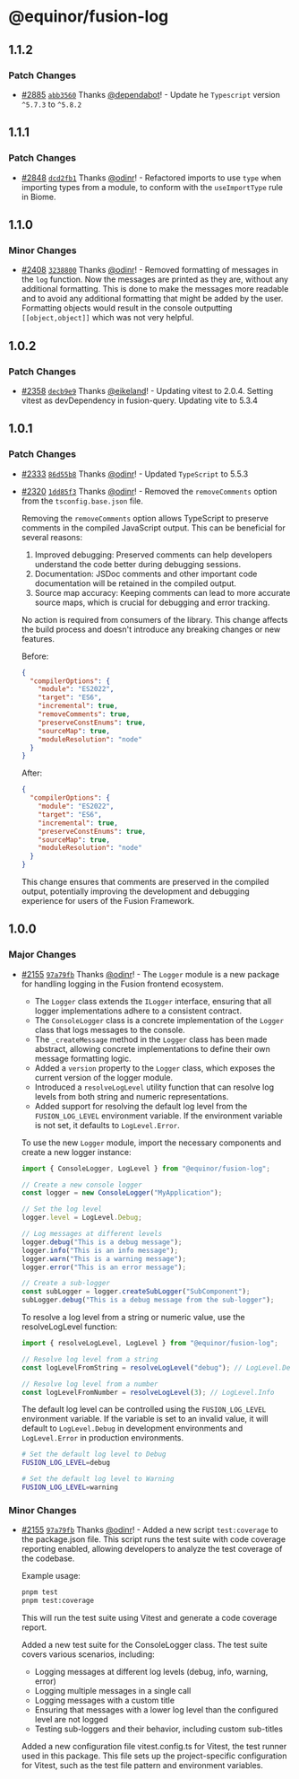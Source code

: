 # @equinor/fusion-log

## 1.1.2

### Patch Changes

- [#2885](https://github.com/equinor/fusion-framework/pull/2885) [`abb3560`](https://github.com/equinor/fusion-framework/commit/abb3560a22ad8830df19904272035458433f4237) Thanks [@dependabot](https://github.com/apps/dependabot)! - Update he `Typescript` version `^5.7.3` to `^5.8.2`

## 1.1.1

### Patch Changes

- [#2848](https://github.com/equinor/fusion-framework/pull/2848) [`dcd2fb1`](https://github.com/equinor/fusion-framework/commit/dcd2fb1394e175d0cc2a4289ed3ede8e0271d67d) Thanks [@odinr](https://github.com/odinr)! - Refactored imports to use `type` when importing types from a module, to conform with the `useImportType` rule in Biome.

## 1.1.0

### Minor Changes

- [#2408](https://github.com/equinor/fusion-framework/pull/2408) [`3238800`](https://github.com/equinor/fusion-framework/commit/32388003d9b9a61ed70f7125358d03889dbf8ca0) Thanks [@odinr](https://github.com/odinr)! - Removed formatting of messages in the `log` function. Now the messages are printed as they are, without any additional formatting. This is done to make the messages more readable and to avoid any additional formatting that might be added by the user. Formatting objects would result in the console outputting `[[object,object]]` which was not very helpful.

## 1.0.2

### Patch Changes

- [#2358](https://github.com/equinor/fusion-framework/pull/2358) [`decb9e9`](https://github.com/equinor/fusion-framework/commit/decb9e9e3d1bb1b0577b729a1e7ae812afdd83cb) Thanks [@eikeland](https://github.com/eikeland)! - Updating vitest to 2.0.4. Setting vitest as devDependency in fusion-query. Updating vite to 5.3.4

## 1.0.1

### Patch Changes

- [#2333](https://github.com/equinor/fusion-framework/pull/2333) [`86d55b8`](https://github.com/equinor/fusion-framework/commit/86d55b8d27a572f3f62170b1e72aceda54f955e1) Thanks [@odinr](https://github.com/odinr)! - Updated `TypeScript` to 5.5.3

- [#2320](https://github.com/equinor/fusion-framework/pull/2320) [`1dd85f3`](https://github.com/equinor/fusion-framework/commit/1dd85f3a408a73df556d1812a5f280945cc100ee) Thanks [@odinr](https://github.com/odinr)! - Removed the `removeComments` option from the `tsconfig.base.json` file.

  Removing the `removeComments` option allows TypeScript to preserve comments in the compiled JavaScript output. This can be beneficial for several reasons:

  1. Improved debugging: Preserved comments can help developers understand the code better during debugging sessions.
  2. Documentation: JSDoc comments and other important code documentation will be retained in the compiled output.
  3. Source map accuracy: Keeping comments can lead to more accurate source maps, which is crucial for debugging and error tracking.

  No action is required from consumers of the library. This change affects the build process and doesn't introduce any breaking changes or new features.

  Before:

  ```json
  {
    "compilerOptions": {
      "module": "ES2022",
      "target": "ES6",
      "incremental": true,
      "removeComments": true,
      "preserveConstEnums": true,
      "sourceMap": true,
      "moduleResolution": "node"
    }
  }
  ```

  After:

  ```json
  {
    "compilerOptions": {
      "module": "ES2022",
      "target": "ES6",
      "incremental": true,
      "preserveConstEnums": true,
      "sourceMap": true,
      "moduleResolution": "node"
    }
  }
  ```

  This change ensures that comments are preserved in the compiled output, potentially improving the development and debugging experience for users of the Fusion Framework.

## 1.0.0

### Major Changes

- [#2155](https://github.com/equinor/fusion-framework/pull/2155) [`97a79fb`](https://github.com/equinor/fusion-framework/commit/97a79fbec701edff276632f2219672b8eb4eb85a) Thanks [@odinr](https://github.com/odinr)! - The `Logger` module is a new package for handling logging in the Fusion frontend ecosystem.

  - The `Logger` class extends the `ILogger` interface, ensuring that all logger implementations adhere to a consistent contract.
  - The `ConsoleLogger` class is a concrete implementation of the `Logger` class that logs messages to the console.
  - The `_createMessage` method in the `Logger` class has been made abstract, allowing concrete implementations to define their own message formatting logic.
  - Added a `version` property to the `Logger` class, which exposes the current version of the logger module.
  - Introduced a `resolveLogLevel` utility function that can resolve log levels from both string and numeric representations.
  - Added support for resolving the default log level from the `FUSION_LOG_LEVEL` environment variable. If the environment variable is not set, it defaults to `LogLevel.Error`.

  To use the new `Logger` module, import the necessary components and create a new logger instance:

  ```typescript
  import { ConsoleLogger, LogLevel } from "@equinor/fusion-log";

  // Create a new console logger
  const logger = new ConsoleLogger("MyApplication");

  // Set the log level
  logger.level = LogLevel.Debug;

  // Log messages at different levels
  logger.debug("This is a debug message");
  logger.info("This is an info message");
  logger.warn("This is a warning message");
  logger.error("This is an error message");

  // Create a sub-logger
  const subLogger = logger.createSubLogger("SubComponent");
  subLogger.debug("This is a debug message from the sub-logger");
  ```

  To resolve a log level from a string or numeric value, use the resolveLogLevel function:

  ```typescript
  import { resolveLogLevel, LogLevel } from "@equinor/fusion-log";

  // Resolve log level from a string
  const logLevelFromString = resolveLogLevel("debug"); // LogLevel.Debug

  // Resolve log level from a number
  const logLevelFromNumber = resolveLogLevel(3); // LogLevel.Info
  ```

  The default log level can be controlled using the `FUSION_LOG_LEVEL` environment variable. If the variable is set to an invalid value, it will default to `LogLevel.Debug` in development environments and `LogLevel.Error` in production environments.

  ```sh
  # Set the default log level to Debug
  FUSION_LOG_LEVEL=debug

  # Set the default log level to Warning
  FUSION_LOG_LEVEL=warning
  ```

### Minor Changes

- [#2155](https://github.com/equinor/fusion-framework/pull/2155) [`97a79fb`](https://github.com/equinor/fusion-framework/commit/97a79fbec701edff276632f2219672b8eb4eb85a) Thanks [@odinr](https://github.com/odinr)! - Added a new script `test:coverage` to the package.json file. This script runs the test suite with code coverage reporting enabled, allowing developers to analyze the test coverage of the codebase.

  Example usage:

  ```bash
  pnpm test
  pnpm test:coverage
  ```

  This will run the test suite using Vitest and generate a code coverage report.

  Added a new test suite for the ConsoleLogger class. The test suite covers various scenarios, including:

  - Logging messages at different log levels (debug, info, warning, error)
  - Logging multiple messages in a single call
  - Logging messages with a custom title
  - Ensuring that messages with a lower log level than the configured level are not logged
  - Testing sub-loggers and their behavior, including custom sub-titles

  Added a new configuration file vitest.config.ts for Vitest, the test runner used in this package. This file sets up the project-specific configuration for Vitest, such as the test file pattern and environment variables.
